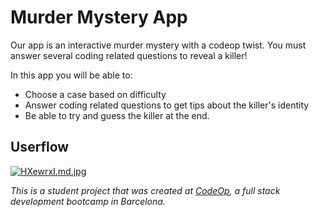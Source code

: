 # Murder Mystery App

Our app is an interactive murder mystery with a codeop twist. You must answer several coding related questions to reveal a killer! 

In this app you will be able to:
 - Choose a case based on difficulty
 - Answer coding related questions to get tips about the killer's identity
 - Be able to try and guess the killer at the end.


## Userflow

[![HXewrxI.md.jpg](https://iili.io/HXewrxI.md.jpg)](https://freeimage.host/i/HXewrxI)

 _This is a student project that was created at [CodeOp](http://codeop.tech), a full stack development bootcamp in Barcelona._
 